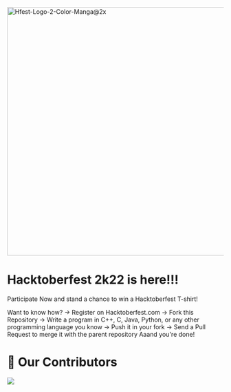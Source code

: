 <img width="576" alt="Hfest-Logo-2-Color-Manga@2x" src="https://user-images.githubusercontent.com/55887682/193440865-086a9bbe-7bda-41b1-9d90-0cab11b6a908.png">

# Hacktoberfest 2k22 is here!!!
Participate Now and stand a chance to win a Hacktoberfest T-shirt!

Want to know how?
-> Register on Hacktoberfest.com
-> Fork this Repository
-> Write a program in C++, C, Java, Python, or any other programming language you know
-> Push it in your fork
-> Send a Pull Request to merge it with the parent repository
Aaand you're done!

# :handshake: Our Contributors
<a href="https://github.com/PraSarOG/Hacktoberfest-21/graphs/contributors">
  <img src="https://contrib.rocks/image?repo=PraSarOG/Hacktoberfest-21" />
</a>
